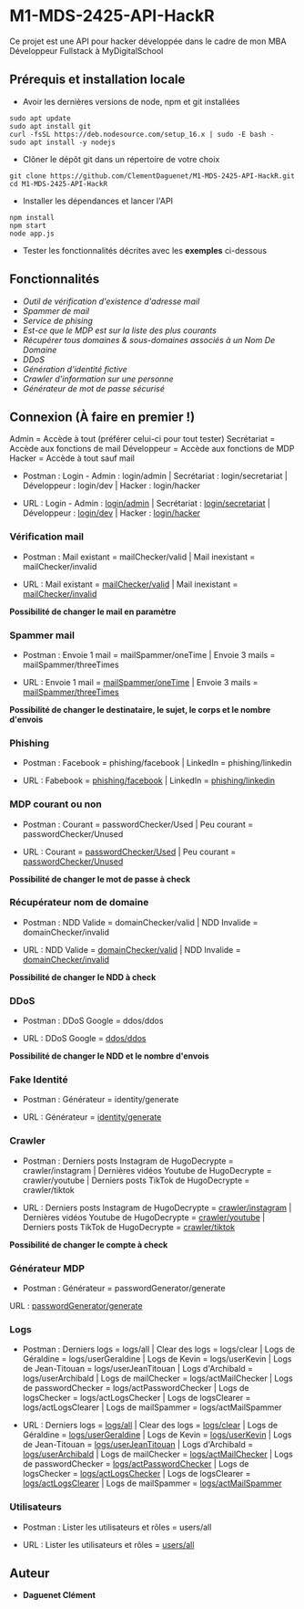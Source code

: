 # M1-MDS-2425-API-HackR

Ce projet est une API pour hacker développée dans le cadre de mon MBA Développeur Fullstack à MyDigitalSchool

## Prérequis et installation locale

- Avoir les dernières versions de node, npm et git installées
```
sudo apt update
sudo apt install git
curl -fsSL https://deb.nodesource.com/setup_16.x | sudo -E bash -
sudo apt install -y nodejs
```

- Clôner le dépôt git dans un répertoire de votre choix
```
git clone https://github.com/ClementDaguenet/M1-MDS-2425-API-HackR.git
cd M1-MDS-2425-API-HackR
```

- Installer les dépendances et lancer l'API
```
npm install
npm start
node app.js
```

- Tester les fonctionnalités décrites avec les **exemples** ci-dessous

## Fonctionnalités

- *Outil de vérification d'existence d'adresse mail*
- *Spammer de mail*
- *Service de phising*
- *Est-ce que le MDP est sur la liste des plus courants*
- *Récupérer tous domaines & sous-domaines associés à un Nom De Domaine*
- *DDoS*
- *Génération d'identité fictive*
- *Crawler d'information sur une personne*
- *Générateur de mot de passe sécurisé*

## Connexion (À faire en premier !)

Admin = Accède à tout (préférer celui-ci pour tout tester)
Secrétariat = Accède aux fonctions de mail
Développeur = Accède aux fonctions de MDP
Hacker = Accède à tout sauf mail

- Postman : Login - Admin : login/admin | Secrétariat : login/secretariat | Développeur : login/dev | Hacker : login/hacker

- URL : Login - Admin : [login/admin](https://clement.daguenet.angers.mds-project.fr/login?username=archibald@gmail.com&password=password123) | Secrétariat : [login/secretariat](https://clement.daguenet.angers.mds-project.fr/login?username=geraldine@gmail.com&password=mot_de_passe) | Développeur : [login/dev](https://clement.daguenet.angers.mds-project.fr/login?username=kevin@gmail.com&password=kevinlebg) | Hacker : [login/hacker](https://clement.daguenet.angers.mds-project.fr/login?username=jean-titouan@gmail.com&password=$ùp€r_môt_d€_pà$€)

### Vérification mail

- Postman : Mail existant = mailChecker/valid | Mail inexistant = mailChecker/invalid

- URL : Mail existant = [mailChecker/valid](https://clement.daguenet.angers.mds-project.fr/check-email?email=patrick@stripe.com) | Mail inexistant = [mailChecker/invalid](https://clement.daguenet.angers.mds-project.fr/check-email?email=aaa@bbb.com)

**Possibilité de changer le mail en paramètre**

### Spammer mail

- Postman : Envoie 1 mail = mailSpammer/oneTime | Envoie 3 mails = mailSpammer/threeTimes

- URL : Envoie 1 mail = [mailSpammer/oneTime](https://clement.daguenet.angers.mds-project.fr/send-email?recipient=clement.dgt72@gmail.com&subject=Sujet+très+important&body=Message+hyper+urgent&times=1) | Envoie 3 mails = [mailSpammer/threeTimes](https://clement.daguenet.angers.mds-project.fr/send-email?recipient=clement.dgt72@gmail.com&subject=Sujet+très+important&body=Message+hyper+urgent&times=3)

**Possibilité de changer le destinataire, le sujet, le corps et le nombre d'envois**

### Phishing

- Postman : Facebook = phishing/facebook | LinkedIn = phishing/linkedin

- URL : Fabebook = [phishing/facebook](https://clement.daguenet.angers.mds-project.fr/phishing?url=https://www.facebook.com) | LinkedIn = [phishing/linkedin](https://clement.daguenet.angers.mds-project.fr/phishing?url=https://www.linkedin.com/login)

### MDP courant ou non

- Postman : Courant = passwordChecker/Used | Peu courant = passwordChecker/Unused

- URL : Courant = [passwordChecker/Used](https://clement.daguenet.angers.mds-project.fr/check-password?password=fuckme) | Peu courant = [passwordChecker/Unused](https://clement.daguenet.angers.mds-project.fr/check-password?password=brgeviuuyre)

**Possibilité de changer le mot de passe à check**

### Récupérateur nom de domaine

- Postman : NDD Valide = domainChecker/valid | NDD Invalide = domainChecker/invalid

- URL : NDD Valide = [domainChecker/valid](https://clement.daguenet.angers.mds-project.fr/check-domain?domain=mds-project.fr) | NDD Invalide = [domainChecker/invalid](https://clement.daguenet.angers.mds-project.fr/check-domain?domain=aaazzz.fr)

**Possibilité de changer le NDD à check**

### DDoS

- Postman : DDoS Google = ddos/ddos

- URL : DDoS Google = [ddos/ddos](https://clement.daguenet.angers.mds-project.fr/ddos?url=https://www.google.com&times=1000)

**Possibilité de changer le NDD et le nombre d'envois**

### Fake Identité

- Postman : Générateur = identity/generate

- URL : Générateur = [identity/generate](https://clement.daguenet.angers.mds-project.fr/generate-identity)

### Crawler

- Postman : Derniers posts Instagram de HugoDecrypte = crawler/instagram | Dernières vidéos Youtube de HugoDecrypte = crawler/youtube | Derniers posts TikTok de HugoDecrypte = crawler/tiktok

- URL : Derniers posts Instagram de HugoDecrypte = [crawler/instagram](https://clement.daguenet.angers.mds-project.fr/crawler?account=hugodecrypte&site=instagram) | Dernières vidéos Youtube de HugoDecrypte = [crawler/youtube](https://clement.daguenet.angers.mds-project.fr/crawler?account=hugodecrypte&site=youtube) | Derniers posts TikTok de HugoDecrypte = [crawler/tiktok](https://clement.daguenet.angers.mds-project.fr/crawler?account=hugodecrypte&site=tiktok)

**Possibilité de changer le compte à check**

### Générateur MDP

- Postman : Générateur = passwordGenerator/generate

 URL : [passwordGenerator/generate](https://clement.daguenet.angers.mds-project.fr/generate-password)

### Logs

- Postman : Derniers logs = logs/all | Clear des logs = logs/clear | Logs de Géraldine = logs/userGeraldine | Logs de Kevin = logs/userKevin | Logs de Jean-Titouan = logs/userJeanTitouan | Logs d'Archibald = logs/userArchibald | Logs de mailChecker = logs/actMailChecker | Logs de passwordChecker = logs/actPasswordChecker | Logs de logsChecker = logs/actLogsChecker | Logs de logsClearer = logs/actLogsClearer | Logs de mailSpammer = logs/actMailSpammer

- URL : Derniers logs = [logs/all](https://clement.daguenet.angers.mds-project.fr/check-logs) | Clear des logs = [logs/clear](https://clement.daguenet.angers.mds-project.fr/clear-logs) | Logs de Géraldine = [logs/userGeraldine](https://clement.daguenet.angers.mds-project.fr/check-logs/users?user=geraldine) | Logs de Kevin = [logs/userKevin](https://clement.daguenet.angers.mds-project.fr/check-logs/users?user=kevin) | Logs de Jean-Titouan = [logs/userJeanTitouan](https://clement.daguenet.angers.mds-project.fr/check-logs/users?user=jean-titouan) | Logs d'Archibald = [logs/userArchibald](https://clement.daguenet.angers.mds-project.fr/check-logs/users?user=archibald) | Logs de mailChecker = [logs/actMailChecker](https://clement.daguenet.angers.mds-project.fr/check-logs/users?action=check-mail) | Logs de passwordChecker = [logs/actPasswordChecker](https://clement.daguenet.angers.mds-project.fr/check-logs/users?action=check-password) | Logs de logsChecker = [logs/actLogsChecker](https://clement.daguenet.angers.mds-project.fr/check-logs) | Logs de logsClearer = [logs/actLogsClearer](https://clement.daguenet.angers.mds-project.fr/clear-logs) | Logs de mailSpammer = [logs/actMailSpammer](https://clement.daguenet.angers.mds-project.fr/check-logs/users?action=send-mail)

### Utilisateurs

- Postman : Lister les utilisateurs et rôles = users/all

- URL : Lister les utilisateurs et rôles = [users/all](https://clement.daguenet.angers.mds-project.fr/users)

## Auteur 

- **Daguenet Clément**
